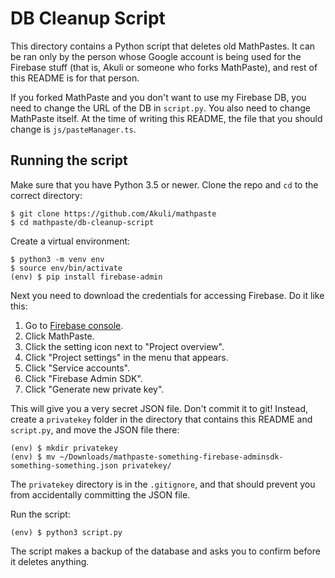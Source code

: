 # DB Cleanup Script

This directory contains a Python script that deletes old MathPastes.
It can be ran only by the person whose Google account is being used for the Firebase stuff
(that is, Akuli or someone who forks MathPaste),
and rest of this README is for that person.

If you forked MathPaste and you don't want to use my Firebase DB,
you need to change the URL of the DB in `script.py`.
You also need to change MathPaste itself.
At the time of writing this README, the file that you should change is `js/pasteManager.ts`.


## Running the script

Make sure that you have Python 3.5 or newer. Clone the repo and `cd` to the correct directory:

```
$ git clone https://github.com/Akuli/mathpaste
$ cd mathpaste/db-cleanup-script
```

Create a virtual environment:

```
$ python3 -m venv env
$ source env/bin/activate
(env) $ pip install firebase-admin
```

Next you need to download the credentials for accessing Firebase. Do it like this:

1. Go to [Firebase console](https://console.firebase.google.com).
2. Click MathPaste.
3. Click the setting icon next to "Project overview".
4. Click "Project settings" in the menu that appears.
5. Click "Service accounts".
6. Click "Firebase Admin SDK".
7. Click "Generate new private key".

This will give you a very secret JSON file.
Don't commit it to git!
Instead, create a `privatekey` folder in the directory that contains this README and `script.py`,
and move the JSON file there:

```
(env) $ mkdir privatekey
(env) $ mv ~/Downloads/mathpaste-something-firebase-adminsdk-something-something.json privatekey/
```

The `privatekey` directory is in the `.gitignore`,
and that should prevent you from accidentally committing the JSON file.

Run the script:

```
(env) $ python3 script.py
```

The script makes a backup of the database and asks you to confirm before it deletes anything.
